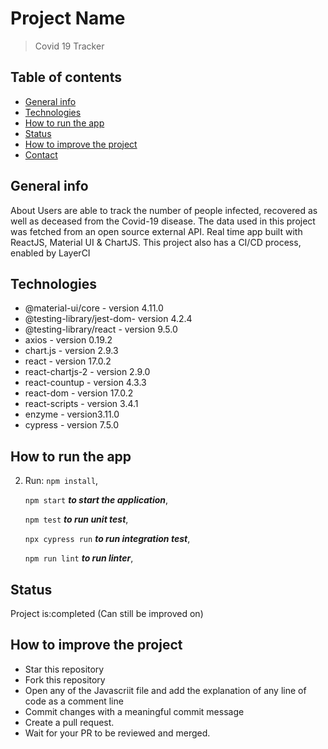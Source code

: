 # Project Name

> Covid 19 Tracker

## Table of contents

- [General info](#general-info)
- [Technologies](#technologies)
- [How to run the app](#setup)
- [Status](#status)
- [How to improve the project](#how-to-improve-the-project)
- [Contact](#contact)

## General info

About
Users are able to track the number of people infected, recovered as well as deceased from the Covid-19 disease. The data used in this project was fetched from an open source external API. Real time app built with ReactJS, Material UI & ChartJS. This project also has a CI/CD process, enabled by LayerCI

## Technologies

- @material-ui/core - version 4.11.0
- @testing-library/jest-dom- version 4.2.4
- @testing-library/react - version 9.5.0
- axios - version 0.19.2
- chart.js - version 2.9.3
- react - version 17.0.2
- react-chartjs-2 - version 2.9.0
- react-countup - version 4.3.3
- react-dom - version 17.0.2
- react-scripts - version 3.4.1
- enzyme - version3.11.0
- cypress - version 7.5.0

## How to run the app

2. Run:
   `npm install`,

   `npm start` **_to start the application_**,

   `npm test` **_to run unit test_**,

   `npx cypress run` **_to run integration test_**,

   `npm run lint` **_to run linter_**,

## Status

Project is:completed (Can still be improved on)

## How to improve the project

- Star this repository
- Fork this repository
- Open any of the Javascriit file and add the explanation of any line of code as a comment line
- Commit changes with a meaningful commit message
- Create a pull request.
- Wait for your PR to be reviewed and merged.

